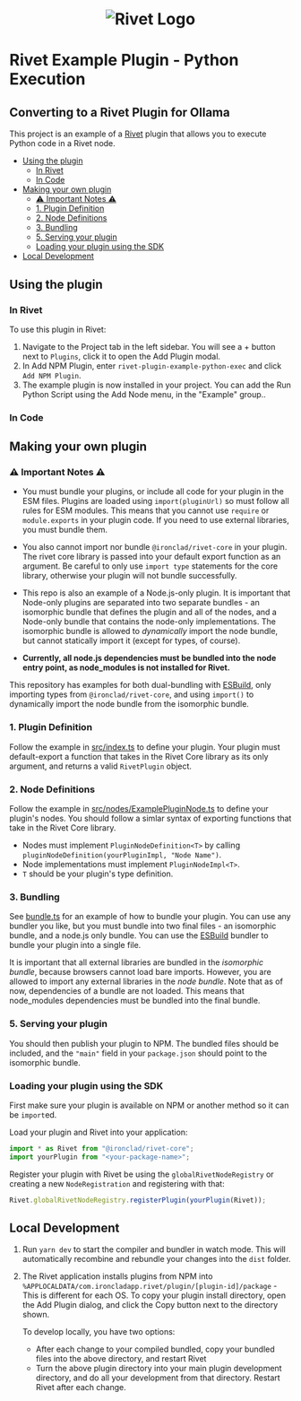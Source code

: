 <h1 align="center"><img src="https://rivet.ironcladapp.com/img/logo-banner-wide.png" alt="Rivet Logo"></h1>

# Rivet Example Plugin - Python Execution
## Converting to a Rivet Plugin for Ollama

This project is an example of a [Rivet](https://github.com/Ironclad/rivet) plugin that allows you to execute Python code in a Rivet node.

- [Using the plugin](#using-the-plugin)
  - [In Rivet](#in-rivet)
  - [In Code](#in-code)
- [Making your own plugin](#making-your-own-plugin)
  - [⚠️ Important Notes ⚠️](#️-important-notes-️)
  - [1. Plugin Definition](#1-plugin-definition)
  - [2. Node Definitions](#2-node-definitions)
  - [3. Bundling](#3-bundling)
  - [5. Serving your plugin](#5-serving-your-plugin)
  - [Loading your plugin using the SDK](#loading-your-plugin-using-the-sdk)
- [Local Development](#local-development)

## Using the plugin

### In Rivet

To use this plugin in Rivet:

1. Navigate to the Project tab in the left sidebar. You will see a + button next to `Plugins`,
   click it to open the Add Plugin modal.
2. In Add NPM Plugin, enter `rivet-plugin-example-python-exec` and click `Add NPM Plugin`.
3. The example plugin is now installed in your project. You can add the Run Python Script using the Add Node menu, in the "Example" group..

### In Code

## Making your own plugin

### ⚠️ Important Notes ⚠️

- You must bundle your plugins, or include all code for your plugin in the ESM files. Plugins are loaded using `import(pluginUrl)` so must follow all rules for ESM modules. This means that you cannot use `require` or `module.exports` in your plugin code. If you need to use external libraries, you must bundle them.

- You also cannot import nor bundle `@ironclad/rivet-core` in your plugin. The rivet core library is passed into your default export function as an argument. Be careful to only use `import type` statements for the core library, otherwise your plugin will not bundle successfully.

- This repo is also an example of a Node.js-only plugin. It is important that Node-only plugins are separated into two separate bundles - an isomorphic bundle that defines the plugin and all of the nodes, and a Node-only bundle that contains the node-only implementations. The isomorphic bundle is allowed to _dynamically_ import the node bundle, but cannot statically import it (except for types, of course).

- **Currently, all node.js dependencies must be bundled into the node entry point, as node_modules is not installed for Rivet.**

This repository has examples for both dual-bundling with [ESBuild](https://esbuild.github.io/), only importing types from `@ironclad/rivet-core`, and using `import()` to dynamically import the node bundle from the isomorphic bundle.

### 1. Plugin Definition

Follow the example in [src/index.ts](src/index.ts) to define your plugin. Your plugin must default-export a function that takes in the Rivet Core library as its only argument, and returns a valid `RivetPlugin` object.

### 2. Node Definitions

Follow the example in [src/nodes/ExamplePluginNode.ts](src/nodes/ExamplePluginNode.ts) to define your plugin's nodes. You should follow a simlar syntax of exporting functions that take in the Rivet Core library.

- Nodes must implement `PluginNodeDefinition<T>` by calling `pluginNodeDefinition(yourPluginImpl, "Node Name")`.
- Node implementations must implement `PluginNodeImpl<T>`.
- `T` should be your plugin's type definition.

### 3. Bundling

See [bundle.ts](bundle.ts) for an example of how to bundle your plugin. You can use any bundler you like, but you must bundle into two final files - an isomorphic bundle, and a node.js only bundle. You can use the [ESBuild](https://esbuild.github.io/) bundler to bundle your plugin into a single file.

It is important that all external libraries are bundled in the _isomorphic bundle_, because browsers cannot load bare imports. However, you are allowed to
import any external libraries in the _node bundle_. Note that as of now, dependencies of a bundle are not loaded. This means that node_modules dependencies must be bundled into the final bundle.

### 5. Serving your plugin

You should then publish your plugin to NPM. The bundled files should be included, and the `"main"` field in your `package.json` should point to the isomorphic bundle.

### Loading your plugin using the SDK

First make sure your plugin is available on NPM or another method so it can be `import`ed.

Load your plugin and Rivet into your application:

```ts
import * as Rivet from "@ironclad/rivet-core";
import yourPlugin from "<your-package-name>";
```

Register your plugin with Rivet be using the `globalRivetNodeRegistry` or creating a new `NodeRegistration` and registering with that:

```ts
Rivet.globalRivetNodeRegistry.registerPlugin(yourPlugin(Rivet));
```

## Local Development

1. Run `yarn dev` to start the compiler and bundler in watch mode. This will automatically recombine and rebundle your changes into the `dist` folder.

2. The Rivet application installs plugins from NPM into `%APPLOCALDATA/com.ironcladapp.rivet/plugin/[plugin-id]/package` - This is different for each OS. To copy your plugin install directory, open the Add Plugin dialog, and click the Copy button next to the directory shown.

   To develop locally, you have two options:

   - After each change to your compiled bundled, copy your bundled files into the above directory, and restart Rivet
   - Turn the above plugin directory into your main plugin development directory, and do all your development from that directory. Restart Rivet after each change.

